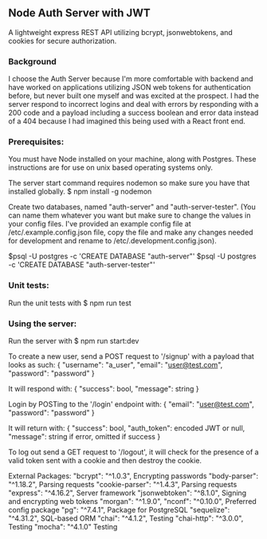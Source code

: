 ## Node Auth Server with JWT

A lightweight express REST API utilizing bcrypt, jsonwebtokens, and cookies for
secure authorization.

### Background
I choose the Auth Server because I'm more comfortable with backend and
have worked on applications utilizing JSON web tokens for authentication before,
but never built one myself and was excited at the prospect. I had the server
respond to incorrect logins and deal with errors by responding with a 200 code
and a payload including a success boolean and error data instead of a 404
because I had imagined this being used with a React front end.

### Prerequisites:
You must have Node installed on your machine, along with Postgres.
These instructions are for use on unix based operating systems only.

The server start command requires nodemon so make sure you have that installed globally.
$ npm install -g nodemon

Create two databases, named "auth-server" and "auth-server-tester".
(You can name them whatever you want but make sure to change the values in your
config files. I've provided an example config file at /etc/.example.config.json
file, copy the file and make any changes needed for development and rename to
/etc/.development.config.json).

$psql -U postgres -c 'CREATE DATABASE "auth-server"'
$psql -U postgres -c 'CREATE DATABASE "auth-server-tester"'

### Unit tests:

Run the unit tests with
$ npm run test

### Using the server:

Run the server with
$ npm run start:dev

To create a new user, send a POST request to '/signup' with a payload that looks
as such:
{
  "username": "a_user",
  "email": "user@test.com",
  "password": "password"
}

It will respond with:
{
  "success": bool,
  "message": string
}

Login by POSTing to the '/login' endpoint with:
{
  "email": "user@test.com",
  "password": "password"
}

It will return with:
{
  "success": bool,
  "auth_token": encoded JWT or null,
  "message": string if error, omitted if success
}

To log out send a GET request to '/logout', it will check for the presence of a
valid token sent with a cookie and then destroy the cookie.

External Packages:
"bcrypt": "^1.0.3", Encrypting passwords
"body-parser": "^1.18.2", Parsing requests
"cookie-parser": "^1.4.3", Parsing requests
"express": "^4.16.2", Server framework
"jsonwebtoken": "^8.1.0", Signing and encrypting web tokens
"morgan": "^1.9.0",
"nconf": "^0.10.0", Preferred config package
"pg": "^7.4.1", Package for PostgreSQL
"sequelize": "^4.31.2", SQL-based ORM
"chai": "^4.1.2", Testing
"chai-http": "^3.0.0", Testing
"mocha": "^4.1.0" Testing

